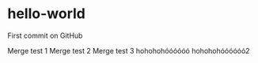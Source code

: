 # hello-world
First commit on GitHub

Merge test 1
Merge test 2
Merge test 3
hohohohóóóóóó
hohohohóóóóóó2

